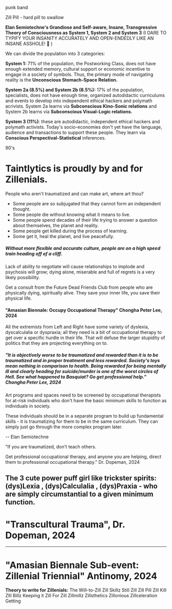 


punk band

Zill Pill - hard pill to swallow




 **Elan Semiotechne's Grandiose and Self-aware, Insane, Transgressive Theory of Consciousness as System 1, System 2 and System 3** (I DARE TO TYPIFY YOUR INSANITY ACCURATELY AND OPEN-ENDEDLY LIKE AN INSANE ASSHOLE! 🤪 )

We can divide the population into 3 categories:

**System 1:** 71% of the population, the Postworking Class, does not have enough extended memory, cultural support or economic incentive to engage in a society of symbols. Thus, the primary mode of navigating reality is the **Unconscious Stomach-Space Relation.** 

**System 2a (8.5%) and System 2b (8.5%):** 17% of the population, specialists, does not have enough time, organized autodidactic curriculums and events to develop into independent ethical hackers and polymath acrivists. System 2a learns via **Subconscious Kino-Sonic relations** and System 2b learns via **Subconscious Visual-Logic relations.**

**System 3 (11%)**: these are autodidactic, independent ethical hackers and polymath activists. Today's socio-economies don't yet have the language, audience and transactions to support these people. They learn via **Conscious Perspectival-Statistical** inferences. 




90's











# Taintlytics is proudly by and for Zillenials.









People who aren't traumatized and can make art, where art thou?




- Some people are so subjugated that they cannot form an independent thought.
- Some people die without knowing what it means to live.
- Some people spend decades of their life trying to answer a question about themselves, the planet and reality.
- Some people get killed during the process of learning.
- Some get it, heal the planet, and live peacefully.







##### Without more flexible and accurate culture, people are on a high speed train heading off of a cliff. 

Lack of ability to negotiate will cause relationships to implode and psychosis will grow; dying alone, miserable and full of regrets is a very likely possibility.

Get a consult from the Future Dead Friends Club from people who are physically dying, spiritually alive. They save your inner life, you save their physical life.







#### "Amasian Biennale: Occupy Occupational Therapy" Chongha Peter Lee, 2024
All the extremists from Left and Right have some variety of dyslexia, dyscalculalia or dyspraxia; all they need is a bit of occupational therapy to get over a specific hurdle in their life. That will defuse the larger stupidity of politics that they are projecting everything on to.








##### "It is objectively worse to be traumatized and rewarded than it is to be traumatized and in proper treatment and less rewarded. Society's toys mean nothing in comparison to health. Being rewarded for being mentally ill and clearly heading for suicide/murder is one of the worst circles of Hell. See what happened to Basquiat? Go get professional help." Chongha Peter Lee, 2024







Art programs and spaces need to be screened by occupational therapists for at-risk individuals who don't have the basic minimum skills to function as individuals in society.

These individuals should be in a separate program to build up fundamental skills - it is traumatizing for them to be in the same curriculum. They can simply just go through the more complex program later.

-- Elan Semiotechne 







"If you are traumatized, don't teach others. 

Get professional occupational therapy, and anyone you are helping, direct them to professional occupational therapy." Dr. Dopeman, 2024









## The 3 cute power puff girl like trickster spirits: (dys)Lexia , (dys)Calculalia , (dys)Praxia - who are simply circumstantial to a given minimum function.







# "Transcultural Trauma", Dr. Dopeman, 2024
----





# "Amasian Biennale Sub-event: Zillenial Triennial" Antinomy, 2024









**Theory to write for Zillenials:**
The Will-to-Zill
Zill Skillz
Still Zill
Zill Pill
Zill Kill
ZIll Billz
Keeping it Zill
For Zill
Zillmillz
Zillsthetics
Zillonious
Zillceleration
Getting 

